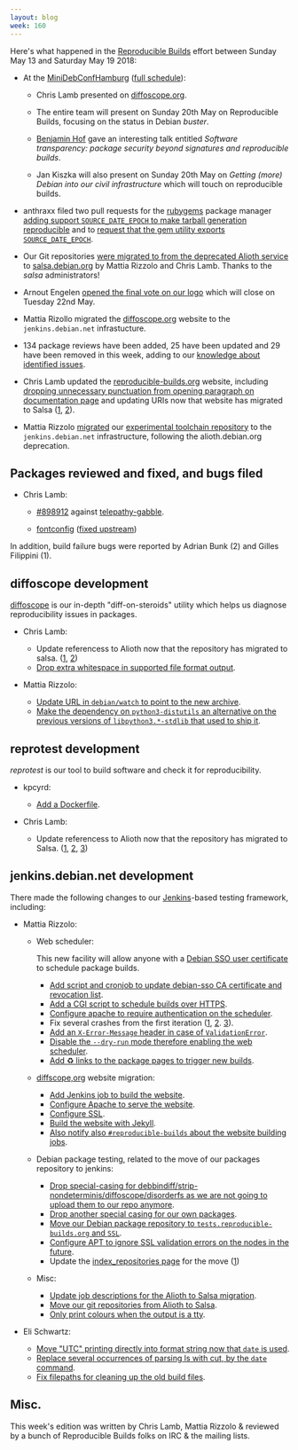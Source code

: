 ```yaml
---
layout: blog
week: 160
---
```


Here's what happened in the [Reproducible Builds](https://reproducible-builds.org) effort between Sunday May 13 and Saturday May 19 2018:

* At the [MiniDebConfHamburg](https://wiki.debian.org/DebianEvents/de/2018/MiniDebConfHamburg) ([full schedule](https://wiki.debian.org/DebianEvents/de/2018/MiniDebConfHamburg#Schedule)):

    * Chris Lamb presented on [diffoscope.org](https://diffoscope.org).

    * The entire team will present on Sunday 20th May on Reproducible Builds, focusing on the status in Debian *buster*.

    * [Benjamin Hof](https://www.net.in.tum.de/members/hof/) gave an interesting talk entitled *Software transparency: package security beyond signatures and reproducible builds*.

    * Jan Kiszka will also present on Sunday 20th May on *Getting (more) Debian into our civil infrastructure* which will touch on reproducible builds.

* anthraxx filed two pull requests for the [rubygems](https://rubygems.org/) package manager [adding support `SOURCE_DATE_EPOCH` to make tarball generation reproducible](https://github.com/rubygems/rubygems/pull/2289) and to [request that the gem utility exports `SOURCE_DATE_EPOCH`](https://github.com/rubygems/rubygems/issues/2290).

* Our Git repositories [were migrated to from the deprecated Alioth service](https://lists.reproducible-builds.org/pipermail/rb-general/2018-May/000954.html) to [salsa.debian.org](https://wiki.debian.org/Salsa) by Mattia Rizzolo and Chris Lamb. Thanks to the *salsa* administrators!

* Arnout Engelen [opened the final vote on our logo](https://lists.reproducible-builds.org/pipermail/rb-general/2018-May/000952.html) which will close on Tuesday 22nd May.

* Mattia Rizollo migrated the [diffoscope.org](https://diffoscope.org/) website to the `jenkins.debian.net` infrastucture.

* 134 package reviews have been added, 25 have been updated and 29 have been removed in this week, adding to our [knowledge about identified issues](https://tests.reproducible-builds.org/debian/index_issues.html).

* Chris Lamb updated the [reproducible-builds.org](https://reproducible-builds.org) website, including [dropping unnecessary punctuation from opening paragraph on documentation page](https://salsa.debian.org/reproducible-builds/reproducible-website/commit/27ed2ed) and updating URIs now that website has migrated to Salsa ([1](https://salsa.debian.org/reproducible-builds/reproducible-website/commit/a0b7671), [2](https://salsa.debian.org/reproducible-builds/reproducible-website/commit/aa75184)).

* Mattia Rizzolo [migrated](https://alioth-lists.debian.net/pipermail/reproducible-builds/Week-of-Mon-20180514/010204.html) our [experimental toolchain repository](https://wiki.debian.org/ReproducibleBuilds/ExperimentalToolchain) to the `jenkins.debian.net` infrastructure, following the alioth.debian.org deprecation.

Packages reviewed and fixed, and bugs filed
-------------------------------------------

* Chris Lamb:

    * [#898912](https://bugs.debian.org/898912) against [telepathy-gabble](https://tracker.debian.org/pkg/telepathy-gabble).

    * [fontconfig](https://www.freedesktop.org/wiki/Software/fontconfig/) ([fixed upstream](https://lists.freedesktop.org/archives/fontconfig/2018-May/006287.html))

In addition, build failure bugs were reported by Adrian Bunk (2) and Gilles Filippini (1).


diffoscope development
----------------------

[diffoscope](https://diffoscope.org) is our in-depth "diff-on-steroids" utility which helps us diagnose reproducibility issues in packages.

* Chris Lamb:

    * Update referencess to Alioth now that the repository has migrated to salsa. ([1](https://salsa.debian.org/reproducible-builds/diffoscope/commit/d0aae3d), [2](https://salsa.debian.org/reproducible-builds/diffoscope/commit/1d504a9))
    * [Drop extra whitespace in supported file format output](https://salsa.debian.org/reproducible-builds/diffoscope/commit/c1d61eb).

* Mattia Rizzolo:

    * [Update URL in `debian/watch` to point to the new archive](https://salsa.debian.org/reproducible-builds/diffoscope/commit/351f8b6).
    * [Make the dependency on `python3-distutils` an alternative on the previous versions of `libpython3.*-stdlib` that used to ship it](https://salsa.debian.org/reproducible-builds/diffoscope/commit/e85c017).


reprotest development
---------------------

*reprotest* is our tool to build software and check it for reproducibility.

* kpcyrd:
    * [Add a Dockerfile](https://salsa.debian.org/reproducible-builds/reprotest/commit/c7996e7).

* Chris Lamb:
    * Update referencess to Alioth now that the repository has migrated to Salsa. ([1](https://salsa.debian.org/reproducible-builds/reprotest/commit/7e7bc0c), [2](https://salsa.debian.org/reproducible-builds/reprotest/commit/8acc654), [3](https://salsa.debian.org/reproducible-builds/reprotest/commit/ffdbaf6))

jenkins.debian.net development
------------------------------

There made the following changes to our [Jenkins](https://jenkins.io/)-based testing framework, including:

* Mattia Rizzolo:

    * Web scheduler:

        This new facility will allow anyone with a [Debian SSO user certificate](https://sso.debian.org/) to schedule package builds.

        * [Add script and cronjob to update debian-sso CA certificate and revocation list](https://salsa.debian.org/qa/jenkins.debian.net/commit/c09f6b9ff).
        * [Add a CGI script to schedule builds over HTTPS](https://salsa.debian.org/qa/jenkins.debian.net/commit/a9a895f4).
        * [Configure apache to require authentication on the scheduler](https://salsa.debian.org/qa/jenkins.debian.net/commit/93d449dd9).
        * Fix several crashes from the first iteration ([1](https://salsa.debian.org/qa/jenkins.debian.net/commit/21ef4d0b),
          [2](https://salsa.debian.org/qa/jenkins.debian.net/commit/d8cd393d).
          [3](https://salsa.debian.org/qa/jenkins.debian.net/commit/e9931086)).
        * [Add an `X-Error-Message` header in case of `ValidationError`](https://salsa.debian.org/qa/jenkins.debian.net/commit/26dcd3a5).
        * [Disable the `--dry-run` mode therefore enabling the web scheduler](https://salsa.debian.org/qa/jenkins.debian.net/commit/e3c6b657).
        * [Add ♻ links to the package pages to trigger new builds](https://salsa.debian.org/qa/jenkins.debian.net/commit/e5973377).

    * [diffscope,org](https://diffoscope.org) website migration:

        * [Add Jenkins job to build the website](https://salsa.debian.org/qa/jenkins.debian.net/commit/a06daad4).
        * [Configure Apache to serve the website](https://salsa.debian.org/qa/jenkins.debian.net/commit/66eac719).
        * [Configure SSL](https://salsa.debian.org/qa/jenkins.debian.net/commit/9034bf1e).
        * [Build the website with Jekyll](https://salsa.debian.org/qa/jenkins.debian.net/commit/60a7efea).
        * [Also notify also `#reproducible-builds` about the website building jobs](https://salsa.debian.org/qa/jenkins.debian.net/commit/ad15bc5d).

    * Debian package testing, related to the move of our packages repository to jenkins:

        * [Drop special-casing for debbindiff/strip-nondeterminis/diffoscope/disorderfs as we are not going to upload them to our repo anymore](https://salsa.debian.org/qa/jenkins.debian.net/commit/4cc3477e).
        * [Drop another special casing for our own packages](https://salsa.debian.org/qa/jenkins.debian.net/commit/ce1bb825).
        * [Move our Debian package repository to `tests.reproducible-builds.org` and `SSL`](https://salsa.debian.org/qa/jenkins.debian.net/commit/d4b90724).
        * [Configure APT to ignore SSL validation errors on the nodes in the future](https://salsa.debian.org/qa/jenkins.debian.net/commit/db383202).
        * Update the [index_repositories page](https://tests.reproducible-builds.org/debian/index_repositories.html) for the move ([1](https://salsa.debian.org/qa/jenkins.debian.net/commit/fdebcc48))

    * Misc:

        * [Update job descriptions for the Alioth to Salsa migration](https://salsa.debian.org/qa/jenkins.debian.net/commit/f45ac726).
        * [Move our git repositories from Alioth to Salsa](https://salsa.debian.org/qa/jenkins.debian.net/commit/911acbf6).
        * [Only print colours when the output is a tty](https://salsa.debian.org/qa/jenkins.debian.net/commit/8490b292).

* Eli Schwartz:

    * [Move "UTC" printing directly into format string now that `date` is used](https://salsa.debian.org/qa/jenkins.debian.net/commit/81377cc9).
    * [Replace several occurrences of parsing ls with cut, by the `date` command](https://salsa.debian.org/qa/jenkins.debian.net/commit/3b6edca5).
    * [Fix filepaths for cleaning up the old build files](https://salsa.debian.org/qa/jenkins.debian.net/commit/33afb85f).


Misc.
-----

This week's edition was written by Chris Lamb, Mattia Rizzolo & reviewed by a bunch of Reproducible Builds folks on IRC & the mailing lists.
